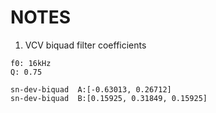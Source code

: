 # NOTES

1. VCV biquad filter coefficients

```
f0: 16kHz
Q: 0.75

sn-dev-biquad  A:[-0.63013, 0.26712]
sn-dev-biquad  B:[0.15925, 0.31849, 0.15925]
```